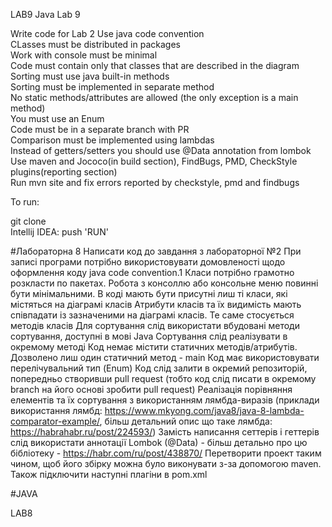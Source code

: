  LAB9
Java Lab 9

Write code for Lab 2 Use java code convention  
CLasses must be distributed in packages  
Work with console must be minimal  
Code must contain only that classes that are described in the diagram  
Sorting must use java built-in methods  
Sorting must be implemented in separate method  
No static methods/attributes are allowed (the only exception is a main method)  
You must use an Enum  
Code must be in a separate branch with PR  
Comparison must be implemented using lambdas  
Instead of getters/setters you should use @Data annotation from lombok  
Use maven and Jococo(in build section), FindBugs, PMD, CheckStyle plugins(reporting section)  
Run mvn site and fix errors reported by checkstyle, pmd and findbugs  

To run:

git clone  
Intellij IDEA: push 'RUN'


#Лабораторна 8
Написати код до завдання з лабораторної №2
При записі програми потрібно використовувати домовленості щодо оформлення коду java code convention.1
Класи потрібно грамотно розкласти по пакетах.
Робота з консоллю або консольне меню повинні бути мінімальними.
В коді мають бути присутні лиш ті класи, які містяться на діаграмі класів
Атрибути класів та їх видимість мають співпадати із зазначеними на діаграмі класів. Те саме стосується методів класів
Для сортування слід використати вбудовані методи сортування, доступні в мові Java
Сортування слід реалізувати в окремому методі
Код немає містити статичних методів/атрибутів. Дозволено лиш один статичний метод - main
Код має використовувати перелічувальний тип (Enum)
Код слід залити в окремий репозиторій, попередньо створивши pull request (тобто код слід писати в окремому branch  на його основі зробити pull request)
Реалізація порівняння елементів та їх сортування з використанням лямбда-виразів (приклади використання лямбд:   https://www.mkyong.com/java8/java-8-lambda-comparator-example/, більш детальний опис що таке лямбда: https://habrahabr.ru/post/224593/)
Замість написання сеттерів і геттерів слід використати аннотації Lombok (@Data) - більш детально про цю бібліотеку - https://habr.com/ru/post/438870/ 
Перетворити проект таким чином, щоб його збірку можна було виконувати з-за допомогою  maven. Також підключити наступні плагіни в pom.xml 


#JAVA

 LAB8
